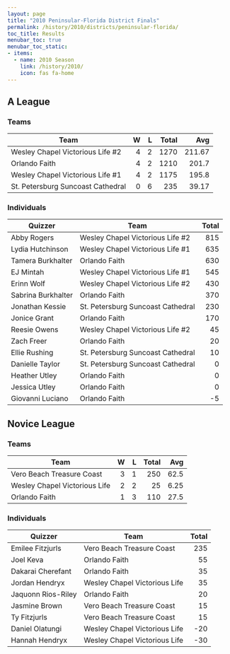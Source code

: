 ```yaml
---
layout: page
title: "2010 Peninsular-Florida District Finals"
permalink: /history/2010/districts/peninsular-florida/
toc_title: Results
menubar_toc: true
menubar_toc_static:
- items:
  - name: 2010 Season
    link: /history/2010/
    icon: fas fa-home
---
```


## A League

### Teams

| Team                              |    W |    L | Total |    Avg |
| --------------------------------- | ---: | ---: | ----: | -----: |
| Wesley Chapel Victorious Life #2  |    4 |    2 |  1270 | 211.67 |
| Orlando Faith                     |    4 |    2 |  1210 |  201.7 |
| Wesley Chapel Victorious Life #1  |    4 |    2 |  1175 |  195.8 |
| St. Petersburg Suncoast Cathedral |    0 |    6 |   235 |  39.17 |

### Individuals

| Quizzer            | Team                              | Total |
| ------------------ | --------------------------------- | ----: |
| Abby Rogers        | Wesley Chapel Victorious Life #2  |   815 |
| Lydia Hutchinson   | Wesley Chapel Victorious Life #1  |   635 |
| Tamera Burkhalter  | Orlando Faith                     |   630 |
| EJ Mintah          | Wesley Chapel Victorious Life #1  |   545 |
| Erinn Wolf         | Wesley Chapel Victorious Life #2  |   430 |
| Sabrina Burkhalter | Orlando Faith                     |   370 |
| Jonathan Kessie    | St. Petersburg Suncoast Cathedral |   230 |
| Jonice Grant       | Orlando Faith                     |   170 |
| Reesie Owens       | Wesley Chapel Victorious Life #2  |    45 |
| Zach Freer         | Orlando Faith                     |    20 |
| Ellie Rushing      | St. Petersburg Suncoast Cathedral |    10 |
| Danielle Taylor    | St. Petersburg Suncoast Cathedral |     0 |
| Heather Utley      | Orlando Faith                     |     0 |
| Jessica Utley      | Orlando Faith                     |     0 |
| Giovanni Luciano   | Orlando Faith                     |    -5 |

## Novice League

### Teams

| Team                          |    W |    L | Total |  Avg |
| ----------------------------- | ---: | ---: | ----: | ---: |
| Vero Beach Treasure Coast     |    3 |    1 |   250 | 62.5 |
| Wesley Chapel Victorious Life |    2 |    2 |    25 | 6.25 |
| Orlando Faith                 |    1 |    3 |   110 | 27.5 |

### Individuals

| Quizzer            | Team                          | Total |
| ------------------ | ----------------------------- | ----: |
| Emilee Fitzjurls   | Vero Beach Treasure Coast     |   235 |
| Joel Keva          | Orlando Faith                 |    55 |
| Dakarai Cherefant  | Orlando Faith                 |    35 |
| Jordan Hendryx     | Wesley Chapel Victorious Life |    35 |
| Jaquonn Rios-Riley | Orlando Faith                 |    20 |
| Jasmine Brown      | Vero Beach Treasure Coast     |    15 |
| Ty Fitzjurls       | Vero Beach Treasure Coast     |    15 |
| Daniel Olatungi    | Wesley Chapel Victorious Life |   -20 |
| Hannah Hendryx     | Wesley Chapel Victorious Life |   -30 |
